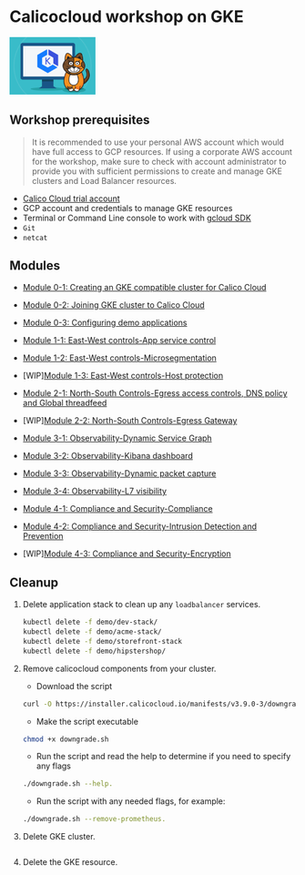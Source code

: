 # Calicocloud workshop on GKE

<img src="img/calico.png" alt="Calico on GKE" width="30%"/>


## Workshop prerequisites

>It is recommended to use your personal AWS account which would have full access to GCP resources. If using a corporate AWS account for the workshop, make sure to check with account administrator to provide you with sufficient permissions to create and manage GKE clusters and Load Balancer resources.

- [Calico Cloud trial account](https://www.calicocloud.io/home)
- GCP account and credentials to manage GKE resources
- Terminal or Command Line console to work with [gcloud SDK ](https://cloud.google.com/sdk/docs/install)
- `Git`
- `netcat`


## Modules

- [Module 0-1: Creating an GKE compatible cluster for Calico Cloud](modules/creating-gke-cluster.md)
- [Module 0-2: Joining GKE cluster to Calico Cloud](modules/joining-gke-to-calico-cloud.md)
- [Module 0-3: Configuring demo applications](modules/configuring-demo-apps.md)

- [Module 1-1: East-West controls-App service control](modules/app-service-control.md)
- [Module 1-2: East-West controls-Microsegmentation](modules/microsegmentation.md)
- [WIP][Module 1-3: East-West controls-Host protection](modules/host-protection.md)

- [Module 2-1: North-South Controls-Egress access controls, DNS policy and Global threadfeed ](modules/egress-access-controls.md)
- [WIP][Module 2-2: North-South Controls-Egress Gateway](modules/egress-gateway.md) 


- [Module 3-1: Observability-Dynamic Service Graph](modules/dynamic-service-graph.md)
- [Module 3-2: Observability-Kibana dashboard](modules/kibana-dashboard.md)
- [Module 3-3: Observability-Dynamic packet capture](modules/dynamic-packet-capture.md) 
- [Module 3-4: Observability-L7 visibility](modules/enable-l7-visibility.md) 

- [Module 4-1: Compliance and Security-Compliance](modules/compliance-reports.md) 
- [Module 4-2: Compliance and Security-Intrusion Detection and Prevention](modules/intrusion-detection-protection.md) 
- [WIP][Module 4-3: Compliance and Security-Encryption](modules/encryption.md) 


## Cleanup

1. Delete application stack to clean up any `loadbalancer` services.

    ```bash
    kubectl delete -f demo/dev-stack/
    kubectl delete -f demo/acme-stack/
    kubectl delete -f demo/storefront-stack
    kubectl delete -f demo/hipstershop/
    ```
2. Remove calicocloud components from your cluster.
   - Download the script 
   ```bash
   curl -O https://installer.calicocloud.io/manifests/v3.9.0-3/downgrade.sh
   ```

   - Make the script executable 
   ```bash
   chmod +x downgrade.sh
   ```

   - Run the script and read the help to determine if you need to specify any flags 
   ```bash
   ./downgrade.sh --help.
   ```

   - Run the script with any needed flags, for example: 
   ```bash
   ./downgrade.sh --remove-prometheus.
   
   ```

3. Delete GKE cluster.

    ```bash
    
    ```

4. Delete the GKE resource. 

    ```bash
    
    ```


